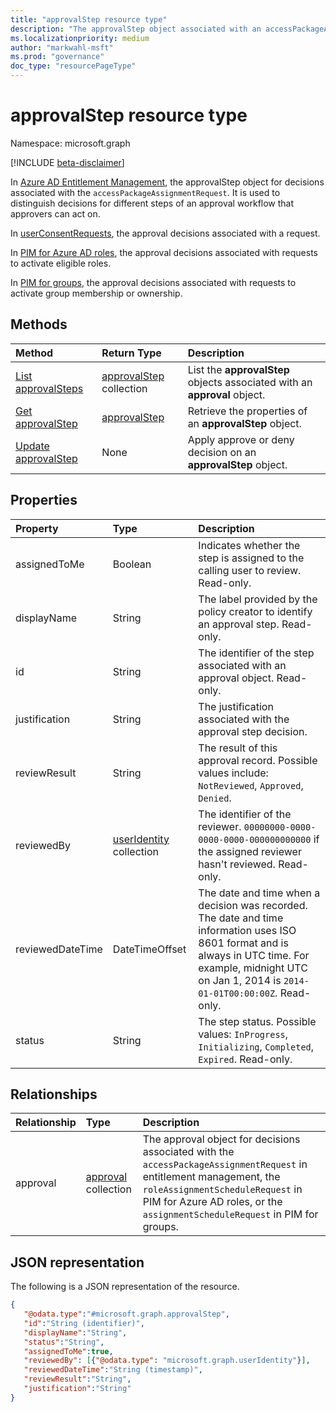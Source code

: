 ```yaml
---
title: "approvalStep resource type"
description: "The approvalStep object associated with an accessPackageAssignmentRequest or userConsentRequest."
ms.localizationpriority: medium
author: "markwahl-msft"
ms.prod: "governance"
doc_type: "resourcePageType"
---
```


# approvalStep resource type

Namespace: microsoft.graph

[!INCLUDE [beta-disclaimer](../../includes/beta-disclaimer.md)]

In [Azure AD Entitlement Management](entitlementmanagement-overview.md), the approvalStep object for decisions associated with the `accessPackageAssignmentRequest`. It is used to distinguish decisions for different steps of an approval workflow that approvers can act on.

In [userConsentRequests](../resources/userconsentrequest.md), the approval  decisions associated with a request.

In [PIM for Azure AD roles](../resources/privilegedidentitymanagementv3-overview.md), the approval decisions associated with requests to activate eligible roles.

In [PIM for groups](../resources/privilegedidentitymanagement-for-groups-api-overview.md), the approval decisions associated with requests to activate group membership or ownership.

## Methods

| Method       | Return Type | Description |
|:-------------|:------------|:------------|
|[List approvalSteps](../api/approval-list-steps.md) | [approvalStep](approvalstep.md) collection | List the **approvalStep** objects associated with an **approval** object. |
|[Get approvalStep](../api/approvalstep-get.md) | [approvalStep](approvalstep.md) | Retrieve the properties of an **approvalStep** object. |
|[Update approvalStep](../api/approvalstep-update.md) | None | Apply approve or deny decision on an **approvalStep** object. |

## Properties
|Property|Type|Description|
|:---|:---|:---|
|assignedToMe|Boolean|Indicates whether the step is assigned to the calling user to review. Read-only.|
|displayName|String|The label provided by the policy creator to identify an approval step. Read-only.|
|id|String|The identifier of the step associated with an approval object. Read-only.|
|justification|String|The justification associated with the approval step decision.|
|reviewResult|String|The result of this approval record. Possible values include: `NotReviewed`, `Approved`, `Denied`.|
|reviewedBy|[userIdentity](useridentity.md) collection | The identifier of the reviewer. `00000000-0000-0000-0000-000000000000` if the assigned reviewer hasn't reviewed. Read-only.|
|reviewedDateTime|DateTimeOffset|The date and time when a decision was recorded. The date and time information uses ISO 8601 format and is always in UTC time. For example, midnight UTC on Jan 1, 2014 is `2014-01-01T00:00:00Z`. Read-only.|
|status|String|The step status. Possible values: `InProgress`, `Initializing`, `Completed`, `Expired`. Read-only.|


## Relationships
|Relationship|Type|Description|
|:---|:---|:---|
|approval|[approval](../resources/approval.md) collection| The approval object for decisions associated with the `accessPackageAssignmentRequest` in entitlement management, the `roleAssignmentScheduleRequest` in PIM for Azure AD roles, or the `assignmentScheduleRequest` in PIM for groups.|

## JSON representation
The following is a JSON representation of the resource.
<!-- {
  "blockType": "resource",
  "keyProperty": "id",
  "@odata.type": "microsoft.graph.approvalStep",
}
-->
``` json
{
   "@odata.type":"#microsoft.graph.approvalStep",
   "id":"String (identifier)",
   "displayName":"String",
   "status":"String",
   "assignedToMe":true,
   "reviewedBy": [{"@odata.type": "microsoft.graph.userIdentity"}],
   "reviewedDateTime":"String (timestamp)",
   "reviewResult":"String",
   "justification":"String"
}
```
